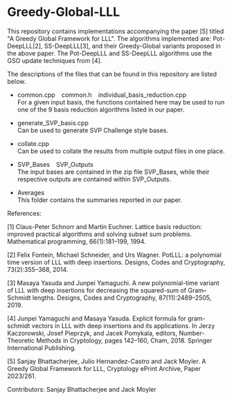 # Greedy-Global-LLL

This repository contains implementations accompanying the paper [5] titled "A Greedy Global Framework for LLL".
 The algorithms implemented are: Pot-DeepLLL[2], SS-DeepLLL[3], and their Greedy-Global variants proposed in the above paper.
 The Pot-DeepLLL and SS-DeepLLL algorithms use the GSO update techniques from [4].

The descriptions of the files that can be found in this repository are listed below.

- common.cpp &ensp; common.h &ensp; individual_basis_reduction.cpp  
For a given input basis, the functions contained here may be used to run one of the 9 basis reduction algorithms listed in our paper.

- generate_SVP_basis.cpp  
Can be used to generate SVP Challenge style bases. 

- collate.cpp  
Can be used to collate the results from multiple output files in one place.

- SVP_Bases &ensp; SVP_Outputs  
The input bases are contained in the zip file SVP_Bases, while their respective outputs are contained within SVP_Outputs.

- Averages  
This folder contains the summaries reported in our paper.

References:

 [1] Claus-Peter Schnorr and Martin Euchner. Lattice basis reduction: improved practical algorithms and solving subset sum problems. Mathematical programming, 66(1):181–199, 1994.
 
 [2] Felix Fontein, Michael Schneider, and Urs Wagner. PotLLL: a polynomial time version of LLL with deep insertions. Designs, Codes and Cryptography, 73(2):355–368, 2014.
 
 [3] Masaya Yasuda and Junpei Yamaguchi. A new polynomial-time variant of LLL with deep insertions for decreasing the squared-sum of Gram–Schmidt lengths. Designs, Codes and Cryptography, 87(11):2489–2505, 2019.
 
 [4] Junpei Yamaguchi and Masaya Yasuda. Explicit formula for gram-schmidt vectors in LLL with deep insertions and its applications. In Jerzy Kaczorowski, Josef Pieprzyk, and Jacek Pomykala, editors, Number-Theoretic Methods in Cryptology, pages 142–160, Cham, 2018. Springer International Publishing.
 
 [5] Sanjay Bhattacherjee, Julio Hernandez-Castro and Jack Moyler. A Greedy Global Framework for LLL, Cryptology ePrint Archive, Paper 2023/261.

Contributors:
 Sanjay Bhattacherjee and Jack Moyler
